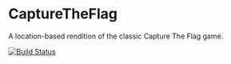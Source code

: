 # CaptureTheFlag

A location-based rendition of the classic Capture The Flag game.

[![Build Status](https://travis-ci.org/JoeDurand3/CaptureTheFlag.svg?branch=master)](https://travis-ci.org/JoeDurand3/CaptureTheFlag)
